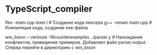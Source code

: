 # TypeScript_compiler

flex -main.cpp lexer.l # Создание кода лексера
g++ -omain main.cpp # Компиляция кода, создание exe-файла

win_bison --verbose -Wcounterexamples ../parser.y # Нахождение конфликтов, приведение примеров. Добавляет файл parser.output. Сперва перейти в директорию с win_bison
